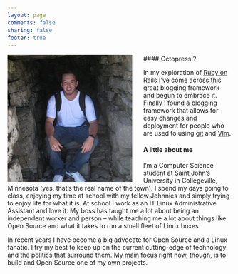 ```yaml
---
layout: page
comments: false
sharing: false
footer: true
---
```



<div style="padding:0px 25px 0px 0px;float:left;">
	<img alt="Jon Phenow" src="/images/phenow.jpg" />
</div>
#### Octopress!?

In my exploration of [Ruby on Rails](http://rubyonrails.org/) I've come across this great blogging framework and begun to embrace it. Finally I found a blogging framework that allows for easy changes and deployment for people who are used to using [git](http://git-scm.com/) and [VIm](http://www.vim.org).

#### A little about me

I’m a Computer Science student at Saint John’s University in Collegeville, Minnesota (yes, that’s the real name of the town). I spend my days going to class, enjoying my time at school with my fellow Johnnies and simply trying to enjoy life for what it is. At school I work as an IT Linux Administrative Assistant and love it. My boss has taught me a lot about being an independent worker and person – while teaching me a lot about things like Open Source and what it takes to run a small fleet of Linux boxes.

In recent years I have become a big advocate for Open Source and a Linux fanatic. I try my best to keep up on the current cutting-edge of technology and the politics that surround them. My main focus right now, though, is to build and Open Source one of my own projects.
